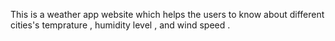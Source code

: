 This is a weather app website which helps the users to know about different cities's temprature , humidity level , and wind speed . 
